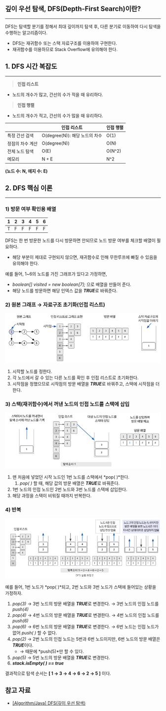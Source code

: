 ## 깊이 우선 탐색, DFS(Depth-First Search)이란?

---

DFS는 탐색할 분기를 정해서 최대 깊이까지 탐색 후, 다른 분기로 이동하여 다시 탐색을 수행하는 알고리즘이다.

- DFS는 재귀함수 또는 스택 자료구조를 이용하여 구현한다.
- 재귀함수를 이용하므로 Stack Overflow에 유의해야 한다.

## 1. DFS 시간 복잡도

---

> **인접 리스트**
>

- 노드의 개수가 많고, 간선의 수가 적을 때 유리하다.

> **인접 행렬**
>

- 노드의 개수가 적고, 간선의 수가 많을 때 유리하다.

|           | 인접 리스트                  | 인접 행렬  |
|-----------|-------------------------|--------|
| 특정 간선 검색  | O(degree(N)): 해당 노드의 차수 | O(1)   |
| 정점의 차수 계산 | O(degree(N))            | O(N)   |
| 전체 노드 탐색  | O(E)                    | O(N^2) |
| 메모리       | N + E                   | N^2    |

**(노드 수: N, 에지 수: E)**

## 2. DFS 핵심 이론

---

### 1) 방문 여부 확인용 배열

| 1 | 2 | 3 | 4 | 5 | 6 |
|---|---|---|---|---|---|
| T | F | F | F | F | F |

DFS는 한 번 방문한 노드를 다시 방문하면 안되므로 노드 방문 여부를 체크할 배열이 필요하다.

- 해당 부분이 제대로 구현되지 않으면, 재귀함수로 인해 무한루프에 빠질 수 있음을 유의해야 한다.

예를 들어, 1~6의 노드를 가진 그래프가 있다고 가정하면,

- *boolean[] visited = new boolean[7];* 으로 배열을 만들어 준다.
- 해당 노드를 방문하면 해당 인덱스 값을 ***TRUE***로 바꿔준다.

### 2) 원본 그래프 → 자료구조 초기화(인접 리스트)

![자료구조 초기화](images/initialize-data-structure.png)

1. 시작할 노드를 정한다.
2. 각 노드에서 갈 수 있는 다른 노드를 확인 후 인접 리스트로 초기화한다.
3. 시작점을 정했으므로 시작점의 방문 배열을 ***TRUE***로 바꿔주고, 스택에 시작점을 더한다.

### 3) 스택(재귀함수)에서 꺼낸 노드의 인접 노드를 스택에 삽입

![인접 노드를 스택에 삽입](images/push-to-stack.png)

1. 맨 처음에 넣었던 시작 노드인 1번 노드를 스택에서 *pop( )*한다.
    1. *pop( )* 할 때, 해당 값의 방문 배열은 ***TRUE***로 바꿔준다.
2. 1번 노드의 인접 노드인 2번 노드와 3번 노드를 스택에 삽입한다.
3. 해당 과정을 스택이 비워질 때까지 반복한다.

### 4) 반복

![DFS 실행 과정](images/dfs-execution-process.png)

예를 들어, 1번 노드가 *pop( )*되고, 2번 노드와 3번 노드가 스택에 들어있는 상황을 가정하자.

1. *pop(3)* → 3번 노드의 방문 배열을 ***TRUE***로 변경한다. → 3번 노드의 인접 노드를 *push(4)*
2. *pop(4)* → 4번 노드의 방문 배열을 ***TRUE***로 변경한다. → 4번 노드의 인접 노드를 *push(6)*
3. *pop(6)* → 6번 노드의 방문 배열을 ***TRUE***로 변경한다. → 6번 노드는 인접 노드가 없어 *push( )* 할 수 없다.
4. *pop(2)* → 2번 노드의 인접 노드는 5번과 6번 노드이지만, 6번 노드의 방문 배열은 ***TRUE***이다.
    - → 때문에 *push(5)*만 할 수 있다.
5. *pop(5)* → 5번 노드의 방문 배열을 ***TRUE***로 변경한다.
6. ***stack.isEmpty( ) == true***

결과적으로 탐색 순서는 **[ 1 → 3 → 4 → 6 → 2 → 5 ]** 이다.

## 참고 자료

- [[Algorithm/Java] DFS(깊이 우선 탐색)](https://innovation123.tistory.com/71)
